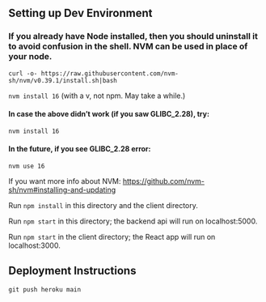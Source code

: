 
## Setting up Dev Environment

### If you already have Node installed, then you should uninstall it to avoid confusion in the shell. NVM can be used in place of your node.

`curl -o- https://raw.githubusercontent.com/nvm-sh/nvm/v0.39.1/install.sh|bash`  

`nvm install 16` (with a v, not npm. May take a while.)

#### In case the above didn’t work (if you saw GLIBC_2.28), try:

`nvm install 16`

#### In the future, if you see GLIBC_2.28 error:

`nvm use 16`

If you want more info about NVM: https://github.com/nvm-sh/nvm#installing-and-updating

Run `npm install` in this directory and the client directory.

Run `npm start` in this directory; the backend api will run on localhost:5000.

Run `npm start` in the client directory; the React app will run on localhost:3000.

## Deployment Instructions  

`git push heroku main`